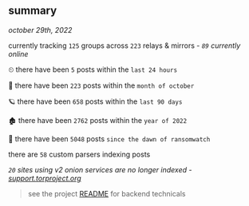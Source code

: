 
## summary
_october 29th, 2022_

currently tracking `125` groups across `223` relays & mirrors - _`89` currently online_

⏲ there have been `5` posts within the `last 24 hours`

🦈 there have been `223` posts within the `month of october`

🪐 there have been `658` posts within the `last 90 days`

🏚 there have been `2762` posts within the `year of 2022`

🦕 there have been `5048` posts `since the dawn of ransomwatch`

there are `58` custom parsers indexing posts

_`20` sites using v2 onion services are no longer indexed - [support.torproject.org](https://support.torproject.org/onionservices/v2-deprecation/)_

> see the project [README](https://github.com/joshhighet/ransomwatch#ransomwatch--) for backend technicals
